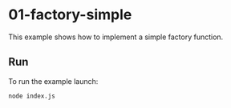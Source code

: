 # 01-factory-simple

This example shows how to implement a simple factory function.

## Run

To run the example launch:

```bash
node index.js
```
